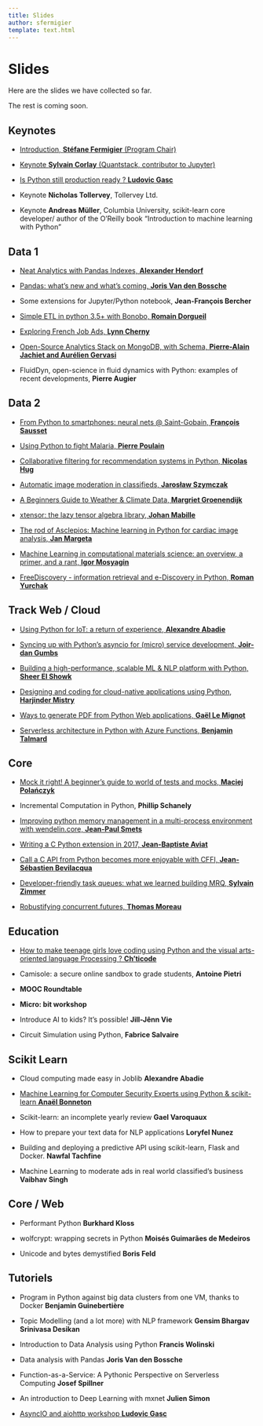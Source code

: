 ```yaml
---
title: Slides
author: sfermigier
template: text.html
---
```


<h1>Slides</h1>

Here are the slides we have collected so far.

The rest is coming soon.

<h2>Keynotes</h2>
<ul>
<li><p><a href="https://www.slideshare.net/PoleSystematicParisRegion/introduction-stfane-fermigier-program-chair">Introduction, <b>Stéfane Fermigier</b> (Program Chair)</a></p></li>
<li><p><a href="http://quantstack.net/talks/2017-06-11-pyparis-keynote/#/"> Keynote <b>Sylvain Corlay</b> (Quantstack, contributor to Jupyter) </a></p></li>
<li><p><a href="https://www.slideshare.net/PoleSystematicParisRegion/is-python-still-production-ready-ludovic-gasc"> Is Python still production ready ? <b>Ludovic Gasc</b> </a></p></li>
<li><p>Keynote <b>Nicholas Tollervey</b>, Tollervey Ltd.</p></li>
<li><p>Keynote <b>Andreas Müller</b>, Columbia University, scikit-learn core developer/ author of the O’Reilly book “Introduction to machine learning with Python”</p></li>
</ul>

<h2>Data 1</h2>
<ul>
<li><p><a href="https://www.slideshare.net/PoleSystematicParisRegion/neat-analytics-with-pandas-indexes-alexander-hendorf"> Neat Analytics with Pandas Indexes, <b>Alexander Hendorf</b> </a></p></li>
<li><p><a href="https://www.slideshare.net/PoleSystematicParisRegion/pandas-whats-new-and-whats-coming-joris-van-den-bossche"> Pandas: what’s new and what’s coming, <b>Joris Van den Bossche</b> </a></p></li>
<li><p>Some extensions for Jupyter/Python notebook, <b>Jean-François Bercher</b></p></li>
<li><p><a href="https://www.slideshare.net/PoleSystematicParisRegion/simple-etl-in-python-35-with-bonobo-romain-dorgueil"> Simple ETL in python 3.5+ with Bonobo, <b>Romain Dorgueil</b> </a></p></li>
<li><p><a href="https://www.slideshare.net/PoleSystematicParisRegion/exploring-french-job-ads-lynn-cherny"> Exploring French Job Ads, <b>Lynn Cherny</b> </a></p></li>
<li><p><a href="https://www.slideshare.net/PoleSystematicParisRegion/opensource-analytics-stack-on-mongodb-with-schema-pierrealain-jachiet-and-aurlien-gervasi"> Open-Source Analytics Stack on MongoDB, with Schema, <b>Pierre-Alain Jachiet and Aurélien Gervasi</b> </a></p></li>
<li><p>FluidDyn, open-science in fluid dynamics with Python: examples of recent developments, <b>Pierre Augier</b></p></li>
</ul>

<h2>Data 2</h2>
<ul>
<li><p><a href="https://www.slideshare.net/PoleSystematicParisRegion/from-python-to-smartphones-neural-nets-saintgobain-franois-sausset"> From Python to smartphones: neural nets @ Saint-Gobain, <b>François Sausset</b> </a></p></li>
<li><p><a href="https://www.slideshare.net/PoleSystematicParisRegion/using-python-to-fight-malaria-pierre-poulain"> Using Python to fight Malaria, <b>Pierre Poulain</b></a></p></li>
<li><p><a href="https://www.slideshare.net/PoleSystematicParisRegion/collaborative-filtering-for-recommendation-systems-in-python-nicolas-hug"> Collaborative filtering for recommendation systems in Python, <b>Nicolas Hug</b> </a></p></li>
<li><p><a href="https://www.slideshare.net/PoleSystematicParisRegion/automatic-image-moderation-in-classifieds-jarosaw-szymczak"> Automatic image moderation in classifieds, <b>Jarosław Szymczak</b></a></p></li>
<li><p><a href="https://www.slideshare.net/PoleSystematicParisRegion/a-beginners-guide-to-weather-climate-data-margriet-groenendijk"> A Beginners Guide to Weather & Climate Data, <b>Margriet Groenendijk</b></a></p></li>
<li><p><a href="http://quantstack.net/talks/2017-06-12-PyDataParis-xtensor/#/"> xtensor: the lazy tensor algebra library, <b>Johan Mabille</b></a></p></li>
<li><p><a href="https://www.slideshare.net/PoleSystematicParisRegion/the-rod-of-asclepios-machine-learning-in-python-for-cardiac-image-analysis-jan-margeta"> The rod of Asclepios: Machine learning in Python for cardiac image analysis, <b>Jan Margeta</b> </a></p></li>
<li><p><a href="https://www.slideshare.net/PoleSystematicParisRegion/machine-learning-in-computational-materials-science-an-overview-a-primer-and-a-rant-igor-mosyagin"> Machine Learning in computational materials science: an overview, a primer, and a rant, <b>Igor Mosyagin</b></a></p></li>
<li><p><a href="https://www.slideshare.net/PoleSystematicParisRegion/freediscovery-information-retrieval-and-ediscovery-in-python-roman-yurchak"> FreeDiscovery - information retrieval and e-Discovery in Python, <b>Roman Yurchak</b> </a></p></li>
</ul>

<h2>Track Web / Cloud</h2>
<ul>
<li><p><a href="https://www.slideshare.net/PoleSystematicParisRegion/using-python-for-iot-a-return-of-experience-alexandre-abadie"> Using Python for IoT: a return of experience, <b>Alexandre Abadie</b> </a></p></li>
<li><p><a href="https://www.slideshare.net/PoleSystematicParisRegion/syncing-up-with-pythons-asyncio-for-micro-service-development-joirdan-gumbs"> Syncing up with Python’s asyncio for (micro) service development, <b>Joir-dan Gumbs</b> </a></p></li>
<li><p><a href="https://www.slideshare.net/PoleSystematicParisRegion/building-a-highperformance-scalable-ml-nlp-platform-with-python-sheer-el-showk"> Building a high-performance, scalable ML & NLP platform with Python, <b>Sheer El Showk</b></a></p></li>
<li><p><a href="https://www.slideshare.net/PoleSystematicParisRegion/designing-and-coding-for-cloudnative-applications-using-python-harjinder-mistry"> Designing and coding for cloud-native applications using Python, <b>Harjinder Mistry</b> </a></p></li>
<li><p><a href="https://www.slideshare.net/PoleSystematicParisRegion/ways-to-generate-pdf-from-python-web-applications-gal-le-mignot"> Ways to generate PDF from Python Web applications, <b>Gaël Le Mignot</b> </a></p></li>
<li><p><a href="https://www.slideshare.net/PoleSystematicParisRegion/serverless-architecture-in-python-with-azure-functions-benjamin-talmard"> Serverless architecture in Python with Azure Functions, <b>Benjamin Talmard</b> </a></p></li>
</ul>

<h2>Core</h2>
<ul>
<li><p><a href="https://www.slideshare.net/PoleSystematicParisRegion/mock-it-right-a-beginners-guide-to-world-of-tests-and-mocks-maciej-polaczyk"> Mock it right! A beginner’s guide to world of tests and mocks, <b>Maciej Polańczyk </b></a></p></li>
<li><p>Incremental Computation in Python, <b>Phillip Schanely</b></p></li>
<li><p><a href="https://www.nexedi.com/NXD-Python.Paris.2017?portal_skin=CI_slideshow#/"> Improving python memory management in a multi-process environment with wendelin.core, <b>Jean-Paul Smets</b> </a></p></li>
<li><p><a href="https://www.slideshare.net/PoleSystematicParisRegion/writing-a-c-python-extension-in-2017-jeanbaptiste-aviat"> Writing a C Python extension in 2017, <b>Jean-Baptiste Aviat</b>  </a></p></li>
<li><p><a href="https://www.slideshare.net/PoleSystematicParisRegion/call-a-c-api-from-python-becomes-more-enjoyable-with-cffi-jeansbastien-bevilacqua"> Call a C API from Python becomes more enjoyable with CFFI, <b>Jean-Sébastien Bevilacqua</b></a></p></li>
<li><p><a href="https://www.slideshare.net/PoleSystematicParisRegion/developerfriendly-task-queues-what-we-learned-building-mrq-sylvain-zimmer"> Developer-friendly task queues: what we learned building MRQ, <b>Sylvain Zimmer</b> </a></p></li>
<li><p><a href="https://www.slideshare.net/PoleSystematicParisRegion/robustifying-concurrentfutures-thomas-moreau"> Robustifying concurrent.futures, <b>Thomas Moreau</b> </a></p></li>
</ul>

<h2>Education</h2>
<ul>
<li><p><a href="https://www.slideshare.net/PoleSystematicParisRegion/how-to-make-teenage-girls-love-coding-maude-pupin"> How to make teenage girls love coding using Python and the visual arts-oriented language Processing ? <b>Ch’ticode</b></a></p></li>
<li><p>Camisole: a secure online sandbox to grade students, <b>Antoine Pietri</b></p></li>
<li><p><b>MOOC Roundtable</b></p></li>
<li><p><b>Micro: bit workshop</b></p></li>
<li><p>Introduce AI to kids? It’s possible! <b>Jill-Jênn Vie</b></p></li>
<li><p>Circuit Simulation using Python, <b>Fabrice Salvaire</b></p></li>
</ul>

<h2>Scikit Learn</h2>
<ul>
<li><p>Cloud computing made easy in Joblib <b>Alexandre Abadie</b></p></li>
<li><p><a href="https://www.slideshare.net/PoleSystematicParisRegion/machine-learning-for-computer-security-experts-using-python-scikitlearn-anal-bonneton"> Machine Learning for Computer Security Experts using Python & scikit-learn <b>Anaël Bonneton</b> </a></p></li>
<li><p>Scikit-learn: an incomplete yearly review <b>Gael Varoquaux</b></p></li>
<li><p>How to prepare your text data for NLP applications <b>Loryfel Nunez</b></p></li>
<li><p>Building and deploying a predictive API using scikit-learn, Flask and Docker. <b>Nawfal Tachfine</b></p></li>
<li><p>Machine Learning to moderate ads in real world classified’s business <b>Vaibhav Singh</b></p></li>
</ul>

<h2>Core / Web</h2>
<ul>
<li><p>Performant Python <b>Burkhard Kloss</b></p></li>
<li><p>wolfcrypt: wrapping secrets in Python <b>Moisés Guimarães de Medeiros</b></p></li>
<li><p>Unicode and bytes demystified <b>Boris Feld</b></p></li>
</ul>

<h2>Tutoriels</h2>
<ul>
<li><p>Program in Python against big data clusters from one VM, thanks to Docker <b>Benjamin Guinebertière</b></p></li>
<li><p>Topic Modelling (and a lot more) with NLP framework <b>Gensim Bhargav Srinivasa Desikan</b></p></li>
<li><p>Introduction to Data Analysis using Python <b>Francis Wolinski</b></p></li>
<li><p>Data analysis with Pandas <b>Joris Van den Bossche</b></p></li>
<li><p>Function-as-a-Service: A Pythonic Perspective on Serverless Computing <b>Josef Spillner</b></p></li>
<li><p>An introduction to Deep Learning with mxnet <b>Julien Simon</b></p></li>
<li><p><a href="https://www.slideshare.net/PoleSystematicParisRegion/build-a-restjson-api-and-websockets-ludovic-gasc"> AsyncIO and aiohttp workshop <b>Ludovic Gasc</b></a></p></li>
</ul>

